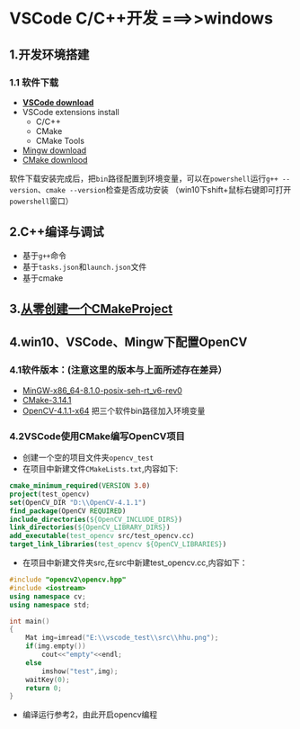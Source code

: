 # VSCode C/C++开发 ===>>windows
## 1.开发环境搭建
### 1.1 软件下载
* [**VSCode download**](https://code.visualstudio.com/Download)
* VSCode extensions install
  * C/C++
  * CMake
  * CMake Tools
* [Mingw download](https://sourceforge.net/projects/mingw-w64/files/)
* [CMake downlood](https://cmake.org/download/)  

软件下载安装完成后，把`bin`路径配置到环境变量，可以在`powershell`运行`g++ --version`、`cmake --version`检查是否成功安装 
（win10下shift+鼠标右键即可打开`powershell`窗口）
## 2.C++编译与调试
* 基于`g++`命令
* 基于`tasks.json`和`launch.json`文件
* 基于cmake
## 3.[从零创建一个CMakeProject](https://code.visualstudio.com/docs/cpp/cmake-linux)
## 4.win10、VSCode、Mingw下配置OpenCV
### 4.1软件版本：(注意这里的版本与上面所述存在差异）
* [MinGW-x86_64-8.1.0-posix-seh-rt_v6-rev0](https://sourceforge.net/projects/mingw-w64/files/)
* [CMake-3.14.1](https://github.com/Kitware/CMake/releases?after=v3.15.0-rc3)
* [OpenCV-4.1.1-x64](https://github.com/huihut/OpenCV-MinGW-Build)
把三个软件bin路径加入环境变量
### 4.2VSCode使用CMake编写OpenCV项目
* 创建一个空的项目文件夹`opencv_test`
* 在项目中新建文件`CMakeLists.txt`,内容如下:
```cmake
cmake_minimum_required(VERSION 3.0)
project(test_opencv)
set(OpenCV_DIR "D:\\OpenCV-4.1.1") 
find_package(OpenCV REQUIRED)
include_directories(${OpenCV_INCLUDE_DIRS})
link_directories(${OpenCV_LIBRARY_DIRS})
add_executable(test_opencv src/test_opencv.cc)
target_link_libraries(test_opencv ${OpenCV_LIBRARIES})
```
* 在项目中新建文件夹src,在src中新建test_opencv.cc,内容如下：
```C++
#include "opencv2\opencv.hpp"
#include <iostream>
using namespace cv;
using namespace std;

int main()
{
    Mat img=imread("E:\\vscode_test\\src\\hhu.png");
    if(img.empty())
        cout<<"empty"<<endl;
    else
        imshow("test",img);
    waitKey(0);
    return 0;
}
```
* 编译运行参考2，由此开启opencv编程
